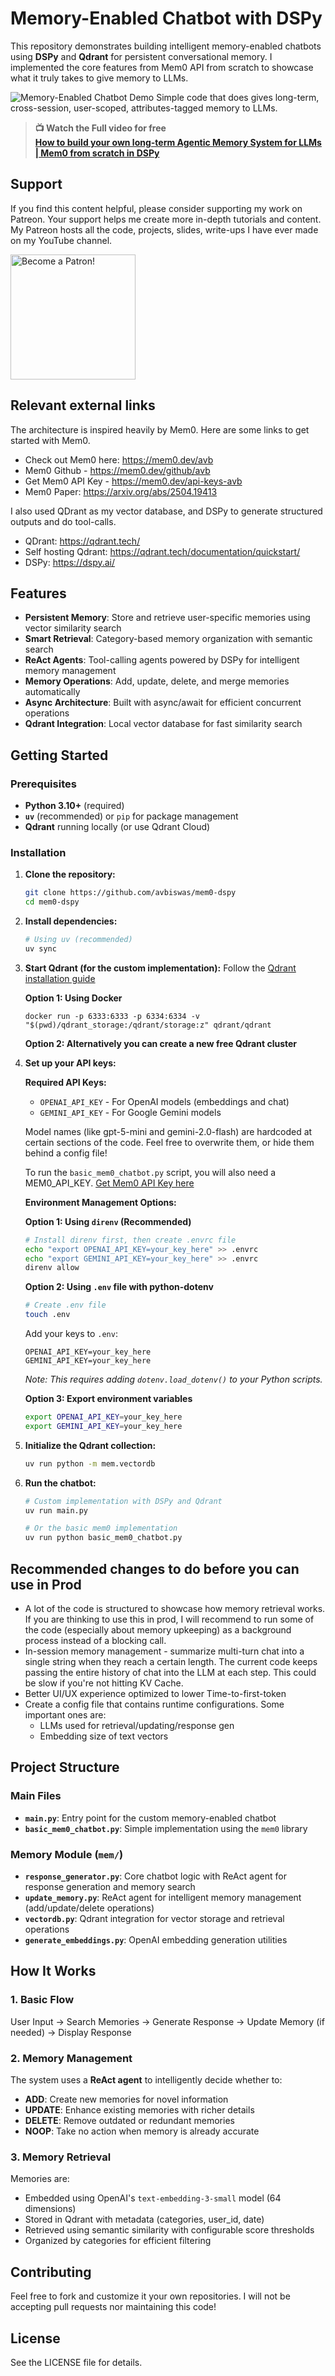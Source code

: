 # Memory-Enabled Chatbot with DSPy

This repository demonstrates building intelligent memory-enabled chatbots using **DSPy** and **Qdrant** for persistent conversational memory. I implemented the core features from Mem0 API from scratch to showcase what it truly takes to give memory to LLMs.


![Memory-Enabled Chatbot Demo](assets/demo.png)
Simple code that does gives long-term, cross-session, user-scoped, attributes-tagged memory to LLMs.


> **📺 Watch the Full video for free**  
> **[How to build your own long-term Agentic Memory System for LLMs | Mem0 from scratch in DSPy](https://youtu.be/n4GPdsQnHqc)**  

## Support

If you find this content helpful, please consider supporting my work on Patreon. Your support helps me create more in-depth tutorials and content. My Patreon hosts all the code, projects, slides, write-ups I have ever made on my YouTube channel. 

[<img src="https://c5.patreon.com/external/logo/become_a_patron_button.png" alt="Become a Patron!" width="200">](https://www.patreon.com/NeuralBreakdownwithAVB)


## Relevant external links

The architecture is inspired heavily by Mem0. Here are some links to get started with Mem0.

- Check out Mem0 here: https://mem0.dev/avb
- Mem0 Github - https://mem0.dev/github/avb
- Get Mem0 API Key - https://mem0.dev/api-keys-avb
- Mem0 Paper: https://arxiv.org/abs/2504.19413

I also used QDrant as my vector database, and DSPy to generate structured outputs and do tool-calls.

- QDrant: https://qdrant.tech/
- Self hosting Qdrant: https://qdrant.tech/documentation/quickstart/
- DSPy: https://dspy.ai/

## Features

- **Persistent Memory**: Store and retrieve user-specific memories using vector similarity search
- **Smart Retrieval**: Category-based memory organization with semantic search
- **ReAct Agents**: Tool-calling agents powered by DSPy for intelligent memory management
-  **Memory Operations**: Add, update, delete, and merge memories automatically
- **Async Architecture**: Built with async/await for efficient concurrent operations
- **Qdrant Integration**: Local vector database for fast similarity search

## Getting Started

### Prerequisites

-   **Python 3.10+** (required)
-   **`uv`** (recommended) or `pip` for package management
-   **Qdrant** running locally (or use Qdrant Cloud)

### Installation

1.  **Clone the repository:**
    ```bash
    git clone https://github.com/avbiswas/mem0-dspy
    cd mem0-dspy
    ```

2.  **Install dependencies:**
    ```bash
    # Using uv (recommended)
    uv sync
    ```

3.  **Start Qdrant (for the custom implementation):**
    Follow the [Qdrant installation guide](https://qdrant.tech/documentation/quickstart/)
    
    **Option 1: Using Docker**
    ```
    docker run -p 6333:6333 -p 6334:6334 -v "$(pwd)/qdrant_storage:/qdrant/storage:z" qdrant/qdrant
    ```

    **Option 2: Alternatively you can create a new free Qdrant cluster**
    

4.  **Set up your API keys:**
    
    **Required API Keys:**
    - `OPENAI_API_KEY` - For OpenAI models (embeddings and chat)
    - `GEMINI_API_KEY` - For Google Gemini models  

    Model names (like gpt-5-mini and gemini-2.0-flash) are hardcoded at certain sections of the code. Feel free to overwrite them, or hide them behind a config file!

    To run the `basic_mem0_chatbot.py` script, you will also need a MEM0_API_KEY. [Get Mem0 API Key here](https://mem0.dev/api-keys-avb)

    
    **Environment Management Options:**
    
    **Option 1: Using `direnv` (Recommended)**
    ```bash
    # Install direnv first, then create .envrc file
    echo "export OPENAI_API_KEY=your_key_here" >> .envrc
    echo "export GEMINI_API_KEY=your_key_here" >> .envrc
    direnv allow
    ```
    
    **Option 2: Using `.env` file with python-dotenv**
    ```bash
    # Create .env file
    touch .env
    ```
    Add your keys to `.env`:
    ```env
    OPENAI_API_KEY=your_key_here
    GEMINI_API_KEY=your_key_here
    ```
    *Note: This requires adding `dotenv.load_dotenv()` to your Python scripts.*
    
    **Option 3: Export environment variables**
    ```bash
    export OPENAI_API_KEY=your_key_here
    export GEMINI_API_KEY=your_key_here
    ```

5.  **Initialize the Qdrant collection:**
    ```bash
    uv run python -m mem.vectordb
    ```

6.  **Run the chatbot:**
    ```bash
    # Custom implementation with DSPy and Qdrant
    uv run main.py
    
    # Or the basic mem0 implementation
    uv run python basic_mem0_chatbot.py
    ```

## Recommended changes to do before you can use in Prod

- A lot of the code is structured to showcase how memory retrieval works. If you are thinking to use this in prod, I will recommend to run some of the code (especially about memory upkeeping) as a background process instead of a blocking call.
- In-session memory management - summarize multi-turn chat into a single string when they reach a certain length. The current code keeps passing the entire history of chat into the LLM at each step. This could be slow if you're not hitting KV Cache.
- Better UI/UX experience optimized to lower Time-to-first-token
- Create a config file that contains runtime configurations. Some important ones are:
    - LLMs used for retrieval/updating/response gen
    - Embedding size of text vectors

## Project Structure

### Main Files

-   **`main.py`**: Entry point for the custom memory-enabled chatbot
-   **`basic_mem0_chatbot.py`**: Simple implementation using the `mem0` library

### Memory Module (`mem/`)

-   **`response_generator.py`**: Core chatbot logic with ReAct agent for response generation and memory search
-   **`update_memory.py`**: ReAct agent for intelligent memory management (add/update/delete operations)
-   **`vectordb.py`**: Qdrant integration for vector storage and retrieval operations
-   **`generate_embeddings.py`**: OpenAI embedding generation utilities

## How It Works

### 1. Basic Flow

User Input → Search Memories → Generate Response → Update Memory (if needed) → Display Response

### 2. Memory Management

The system uses a **ReAct agent** to intelligently decide whether to:
- **ADD**: Create new memories for novel information
- **UPDATE**: Enhance existing memories with richer details
- **DELETE**: Remove outdated or redundant memories
- **NOOP**: Take no action when memory is already accurate

### 3. Memory Retrieval

Memories are:
- Embedded using OpenAI's `text-embedding-3-small` model (64 dimensions)
- Stored in Qdrant with metadata (categories, user_id, date)
- Retrieved using semantic similarity with configurable score thresholds
- Organized by categories for efficient filtering


## Contributing

Feel free to fork and customize it your own repositories. I will not be accepting pull requests nor maintaining this code!

## License

See the LICENSE file for details.
